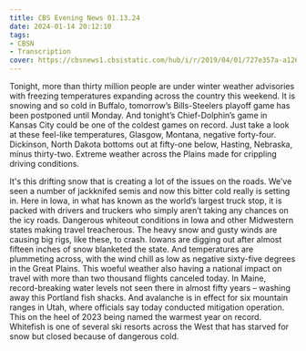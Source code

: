 ```yaml
---
title: CBS Evening News 01.13.24
date: 2024-01-14 20:12:10
tags:
- CBSN
- Transcription
cover: https://cbsnews1.cbsistatic.com/hub/i/r/2019/04/01/727e357a-a126-4138-a2c5-4d3222669d57/thumbnail/640x360/3ff2761028dc5c65cc4f07acd54bcd5c/cbsn2-logo-1920x1080.jpg
---
```

Tonight, more than thirty million people are under winter weather advisories with freezing temperatures expanding across the country this weekend. It is snowing and so cold in Buffalo, tomorrow’s Bills-Steelers playoff game has been postponed until Monday. And tonight’s Chief-Dolphin’s game in Kansas City could be one of the coldest games on record. Just take a look at these feel-like temperatures, Glasgow, Montana, negative forty-four. Dickinson, North Dakota bottoms out at fifty-one below, Hasting, Nebraska, minus thirty-two. Extreme weather across the Plains made for crippling driving conditions. 

It's this drifting snow that is creating a lot of the issues on the roads. We’ve seen a number of jackknifed semis and now this bitter cold really is setting in. Here in Iowa, in what has known as the world’s largest truck stop, it is packed with drivers and truckers who simply aren’t taking any chances on the icy roads. Dangerous whiteout conditions in Iowa and other Midwestern states making travel treacherous. The heavy snow and gusty winds are causing big rigs, like these, to crash. Iowans are digging out after almost fifteen inches of snow blanketed the state. And temperatures are plummeting across, with the wind chill as low as negative sixty-five degrees in the Great Plains. This woeful weather also having a national impact on travel with more than two thousand flights canceled today. In Maine, record-breaking water levels not seen there in almost fifty years – washing away this Portland fish shacks. And avalanche is in effect for six mountain ranges in Utah, where officials say today conducted mitigation operation. This on the heel of 2023 being named the warmest year on record. Whitefish is one of several ski resorts across the West that has starved for snow but closed because of dangerous cold. 
